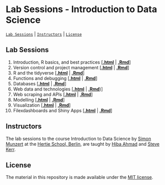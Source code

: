 # Lab Sessions - Introduction to Data Science
[`Lab Sessions`](#lectures) | [`Instructors`](#instructors) | [`License`](#license)

## Lab Sessions

1. Introduction, R basics, and best practices \[[**.html**](https://raw.githack.com/intro-to-data-science-23/labs/main/session-01-intro/1-intro.html) | [**.Rmd**](https://github.com/intro-to-data-science-23/labs/blob/main/session-01-intro/1-intro.Rmd)\]
2. Version control and project management \[[**.html**](https://raw.githack.com/intro-to-data-science-23/labs/main/session-02-version-control/2-git.html) | [**.Rmd**](https://github.com/intro-to-data-science-23/labs/blob/main/session-02-version-control/2-git.Rmd)\]
3. R and the tidyverse \[[**.html**](https://raw.githack.com/intro-to-data-science-23/labs/main/session-03-tidyverse/3-tidyverse.html) | [**.Rmd**](https://github.com/intro-to-data-science-23/labs/blob/main/session-03-tidyverse/3-tidyverse.Rmd)\]
4. Functions and debugging \[[**.html**](https://raw.githack.com/intro-to-data-science-23/labs/main/session-04-functions/4-functions.html) | [**.Rmd**](https://github.com/intro-to-data-science-23/labs/blob/main/session-04-functions/4-functions.Rmd)\]
5. Databases \[[**.html**](https://raw.githack.com/intro-to-data-science-23/labs/main/session-05-databases/5-databases.html) | [**.Rmd**](https://github.com/intro-to-data-science-23/labs/blob/main/session-05-databases/5-databases.html)\]
6. Web data and technologies \[[**.html**](https://raw.githack.com/intro-to-data-science-23/labs/main/session-06-webdata/6-webdata.html) | [**.Rmd**](https://github.com/intro-to-data-science-23/labs/blob/main/session-06-webdata/6-webdata.Rmd))\]
7. Web scraping and APIs \[[**.html**](https://raw.githack.com/intro-to-data-science-23/labs/main/session-07-web-scraping/7-web-scraping.html) | [**.Rmd**](https://github.com/intro-to-data-science-23/labs/blob/main/session-07-web-scraping/7-web-scraping.Rmd)\]
8. Modelling \[[**.html**](https://raw.githack.com/intro-to-data-science-23/labs/main/session-08-modelling/8-modelling.html) | [**.Rmd**](https://github.com/intro-to-data-science-23/labs/blob/main/session-08-modelling/8-modelling.Rmd)\]
9. Visualization \[[**.html**](https://raw.githack.com/intro-to-data-science-23/labs/main/session-09-visualization/9-visualization.html) | [**.Rmd**](https://github.com/intro-to-data-science-23/labs/blob/main/session-09-visualization/9-visualization.Rmd)\]
10. Filexdashboards and Shiny Apps \[[**.html**](https://raw.githack.com/intro-to-data-science-23/labs/main/session-10-shiny/10-shiny.html) | [**.Rmd**](https://github.com/intro-to-data-science-23/labs/blob/main/session-10-shiny/10-shiny.Rmd)\]

## Instructors

The lab sessions to the course Introduction to Data Science by [Simon Munzert](https://simonmunzert.github.io/) at the [Hertie School, Berlin](https://www.hertie-school.org/en/), are taught by [Hiba Ahmad](https://www.hertie-school.org/en/cv-books/cv-book-2023/cv-book/student/ahmad) and [Steve Kerr](https://github.com/smkerr).


## License

The material in this repository is made available under the [MIT license](http://opensource.org/licenses/mit-license.php). 
